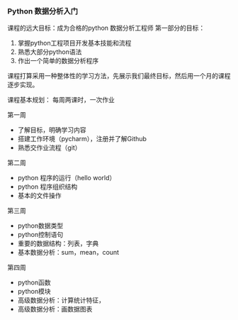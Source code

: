 ### Python 数据分析入门

课程的远大目标：成为合格的python 数据分析工程师
第一部分的目标：
1. 掌握python工程项目开发基本技能和流程
2. 熟悉大部分python语法
3. 作出一个简单的数据分析程序

课程打算采用一种整体性的学习方法，先展示我们最终目标，然后用一个月的课程逐步实现。

课程基本规划：
每周两课时，一次作业

第一周
* 了解目标，明确学习内容
* 搭建工作环境（pycharm），注册并了解Github
* 熟悉交作业流程（git）

第二周
* python 程序的运行（hello world）
* python 程序组织结构
* 基本的文件操作

第三周
* python数据类型
* python控制语句
* 重要的数据结构：列表，字典
* 基本数据分析：sum，mean，count

第四周
* python函数
* python模块
* 高级数据分析：计算统计特征，
* 高级数据分析：画数据图表